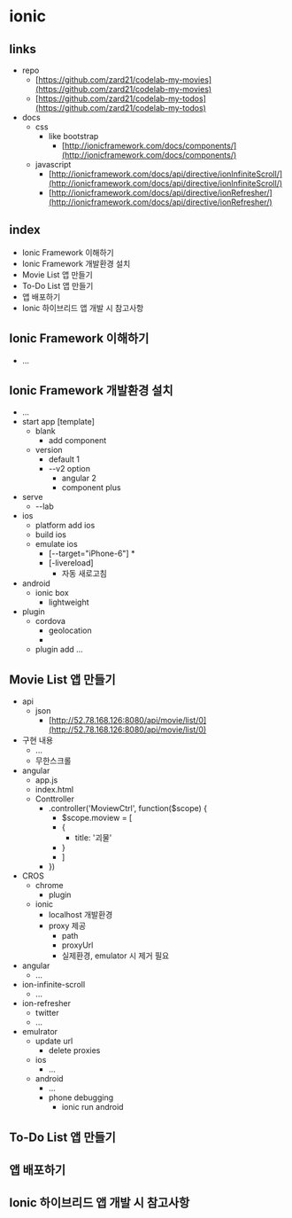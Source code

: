 # ionic

## links

* repo
    - [https://github.com/zard21/codelab-my-movies](https://github.com/zard21/codelab-my-movies)
    - [https://github.com/zard21/codelab-my-todos](https://github.com/zard21/codelab-my-todos)
* docs
    - css
        + like bootstrap
            * [http://ionicframework.com/docs/components/](http://ionicframework.com/docs/components/)
    - javascript
        + [http://ionicframework.com/docs/api/directive/ionInfiniteScroll/](http://ionicframework.com/docs/api/directive/ionInfiniteScroll/)
        + [http://ionicframework.com/docs/api/directive/ionRefresher/](http://ionicframework.com/docs/api/directive/ionRefresher/)

## index

* Ionic Framework 이해하기
* Ionic Framework 개발환경 설치
* Movie List 앱 만들기
* To-Do List 앱 만들기
* 앱 배포하기
* Ionic 하이브리드 앱 개발 시 참고사항

## Ionic Framework 이해하기

* ...

## Ionic Framework 개발환경 설치

* ...
* start app [template]
    - blank
        + add component
    - version
        + default 1
        + --v2 option
            * angular 2
            * component plus
* serve
    - --lab
* ios
    - platform add ios
    - build ios
    - emulate ios
        + [--target="iPhone-6"]
            * 
        + [-livereload]
            * 자동 새로고침
* android
    - ionic box
        + lightweight 
* plugin
    - cordova
        + geolocation
        + 
    - plugin add ...


## Movie List 앱 만들기

* api
    - json
        + [http://52.78.168.126:8080/api/movie/list/0](http://52.78.168.126:8080/api/movie/list/0)
* 구현 내용
    - ...
    - 무한스크롤
* angular
    - app.js
    - index.html
    - Conttroller
        + .controller('MoviewCtrl', function($scope) {
            * $scope.moview = [
            * {
                - title: '괴물'
            * }
            * ]
        + })
* CROS
    - chrome
        + plugin
    - ionic
        + localhost 개발환경
        + proxy 제공
            * path
            * proxyUrl
            * 실제환경, emulator 시 제거 필요
* angular
    - ...
* ion-infinite-scroll
    - ...
* ion-refresher
    - twitter
    - ...
* emulrator
    - update url
        + delete proxies
    - ios
        + ...
    - android
        + ...
        + phone debugging
            * ionic run android

## To-Do List 앱 만들기


## 앱 배포하기


## Ionic 하이브리드 앱 개발 시 참고사항